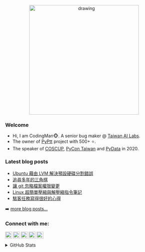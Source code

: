 <p align="center">
<img src="https://i.imgur.com/OMrWe1l.gif" alt="drawing" width="350"/>
</p>

### Welcome
* Hi, I am CodingMan🐵. A senior bug maker @ [Taiwan AI Labs](https://ailabs.tw/).
* The owner of [PyPtt](https://github.com/PttCodingMan/PyPtt) project with 500+ ⭐.
* The speaker of [COSCUP](https://coscup.org/2020/zh-TW/agenda/CFNNFA), [PyCon Taiwan](https://tw.pycon.org/2020/zh-hant/conference/talk/1124347947245371715/) and [PyData](https://pydata.org/taipei2020/program/talk-2/) in 2020.

### Latest blog posts
<!-- BLOG-POST-LIST:START -->
- [Ubuntu 藉由 LVM 解決預設硬碟分割錯誤](https://codingman.cc/a61d/)
- [追尋多年的三角棋](https://codingman.cc/d9b2/)
- [讓 git 忽略檔案權限變更](https://codingman.cc/d55c/)
- [Linux 超簡單壓縮與解壓縮指令筆記](https://codingman.cc/aa93/)
- [駭客任務寫得很好的心得](https://codingman.cc/b38f/)
<!-- BLOG-POST-LIST:END -->
➡️ [more blog posts...](https://codingman.cc)

### Connect with me:

<a href="https://github.com/PttCodingMan"><img align="left" width="22px" src="https://cdn.jsdelivr.net/npm/simple-icons@6.6.0/icons/github.svg"></a>
<a href="https://twitter.com/PttCodingMan"><img align="left" width="22px" src="https://cdn.jsdelivr.net/npm/simple-icons@6.6.0/icons/twitter.svg"></a>
<a href="mailto:pttcodingman@gmail.com"><img align="left" width="22px" src="https://cdn.jsdelivr.net/npm/simple-icons@6.6.0/icons/gmail.svg"></a>
<a href="https://www.linkedin.com/in/codingman/"><img align="left" width="22px" src="https://cdn.jsdelivr.net/npm/simple-icons@6.6.0/icons/linkedin.svg"></a>
<a href="https://t.me/PttCodingMan"><img align="left" width="22px" src="https://cdn.jsdelivr.net/npm/simple-icons@6.6.0/icons/telegram.svg"></a>

<br />
<br />

<details>
  <summary>GitHub Stats</summary>

  [![CodingMan's github stats](https://github-readme-stats.vercel.app/api?username=PttCodingMan&count_private=true&theme=dark)](https://github.com/PttCodingMan) 

</details>
